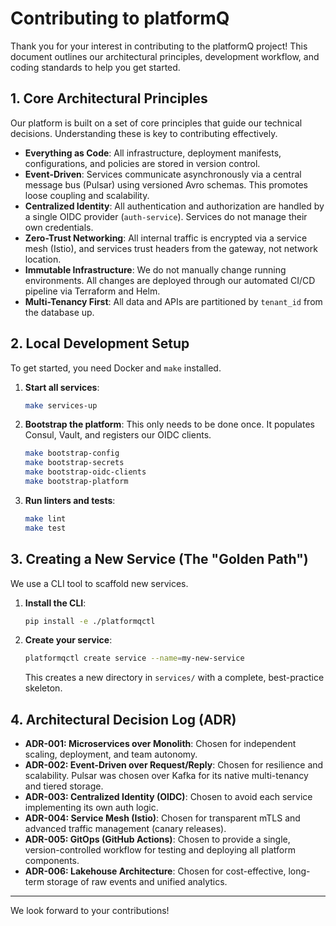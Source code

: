 # Contributing to platformQ

Thank you for your interest in contributing to the platformQ project! This document outlines our architectural principles, development workflow, and coding standards to help you get started.

## 1. Core Architectural Principles

Our platform is built on a set of core principles that guide our technical decisions. Understanding these is key to contributing effectively.

- **Everything as Code**: All infrastructure, deployment manifests, configurations, and policies are stored in version control.
- **Event-Driven**: Services communicate asynchronously via a central message bus (Pulsar) using versioned Avro schemas. This promotes loose coupling and scalability.
- **Centralized Identity**: All authentication and authorization are handled by a single OIDC provider (`auth-service`). Services do not manage their own credentials.
- **Zero-Trust Networking**: All internal traffic is encrypted via a service mesh (Istio), and services trust headers from the gateway, not network location.
- **Immutable Infrastructure**: We do not manually change running environments. All changes are deployed through our automated CI/CD pipeline via Terraform and Helm.
- **Multi-Tenancy First**: All data and APIs are partitioned by `tenant_id` from the database up.

## 2. Local Development Setup

To get started, you need Docker and `make` installed.

1.  **Start all services**:
    ```bash
    make services-up
    ```
2.  **Bootstrap the platform**:
    This only needs to be done once. It populates Consul, Vault, and registers our OIDC clients.
    ```bash
    make bootstrap-config
    make bootstrap-secrets
    make bootstrap-oidc-clients
    make bootstrap-platform
    ```
3.  **Run linters and tests**:
    ```bash
    make lint
    make test
    ```

## 3. Creating a New Service (The "Golden Path")

We use a CLI tool to scaffold new services.

1.  **Install the CLI**:
    ```bash
    pip install -e ./platformqctl
    ```
2.  **Create your service**:
    ```bash
    platformqctl create service --name=my-new-service
    ```
    This creates a new directory in `services/` with a complete, best-practice skeleton.

## 4. Architectural Decision Log (ADR)

*   **ADR-001: Microservices over Monolith**: Chosen for independent scaling, deployment, and team autonomy.
*   **ADR-002: Event-Driven over Request/Reply**: Chosen for resilience and scalability. Pulsar was chosen over Kafka for its native multi-tenancy and tiered storage.
*   **ADR-003: Centralized Identity (OIDC)**: Chosen to avoid each service implementing its own auth logic.
*   **ADR-004: Service Mesh (Istio)**: Chosen for transparent mTLS and advanced traffic management (canary releases).
*   **ADR-005: GitOps (GitHub Actions)**: Chosen to provide a single, version-controlled workflow for testing and deploying all platform components.
*   **ADR-006: Lakehouse Architecture**: Chosen for cost-effective, long-term storage of raw events and unified analytics.

---

We look forward to your contributions! 
